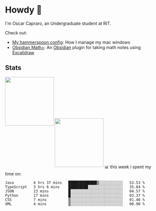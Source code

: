 # Howdy :wave:
I'm Oscar Capraro, an Undergraduate student at RIT.


Check out:
- [My hammerspoon config](https://github.com/ocapraro/.hammerspoon): How I manage my mac windows
- [Obsidian Math+](https://github.com/ocapraro/obsidian-math-plus): An [Obsidian](https://obsidian.md/) plugin for taking math notes using [Excalidraw](https://github.com/excalidraw/excalidraw)

## Stats

<div width="100%"><a href="https://github.com/anuraghazra/github-readme-stats">
<img align="left" height="160em" src="https://github-readme-stats.vercel.app/api?username=ocapraro&show_icons=true&theme=dark&count_private=true" />
<br><br><br><br><br><br><br><br>
<img align="left" height="160em" src="https://github-readme-stats.vercel.app/api/top-langs/?username=ocapraro&theme=dark&layout=compact&count_private=true" />
</a></div>

<br><br><br><br><br><br><br><br>
📊 this week i spent my time on:
<!--START_SECTION:waka-->

```text
Java         4 hrs 37 mins   █████████████▒░░░░░░░░░░░   53.53 %
TypeScript   3 hrs 6 mins    █████████░░░░░░░░░░░░░░░░   35.84 %
JSON         23 mins         █░░░░░░░░░░░░░░░░░░░░░░░░   04.57 %
Python       17 mins         █░░░░░░░░░░░░░░░░░░░░░░░░   03.37 %
CSS          7 mins          ▒░░░░░░░░░░░░░░░░░░░░░░░░   01.46 %
XML          4 mins          ▒░░░░░░░░░░░░░░░░░░░░░░░░   00.90 %
```

<!--END_SECTION:waka-->
